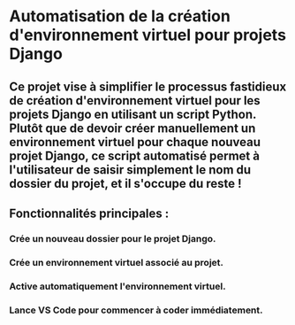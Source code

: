 # Automatisation de la création d'environnement virtuel pour projets Django
## Ce projet vise à simplifier le processus fastidieux de création d'environnement virtuel pour les projets Django en utilisant un script Python. Plutôt que de devoir créer manuellement un environnement virtuel pour chaque nouveau projet Django, ce script automatisé permet à l'utilisateur de saisir simplement le nom du dossier du projet, et il s'occupe du reste !

## Fonctionnalités principales :
### Crée un nouveau dossier pour le projet Django.
### Crée un environnement virtuel associé au projet.
### Active automatiquement l'environnement virtuel.
### Lance VS Code pour commencer à coder immédiatement.
